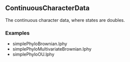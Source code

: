 ContinuousCharacterData
-----------------------

The continuous character data, where states are doubles.


### Examples

- simplePhyloBrownian.lphy
- simplePhyloMultivariateBrownian.lphy
- simplePhyloOU.lphy

